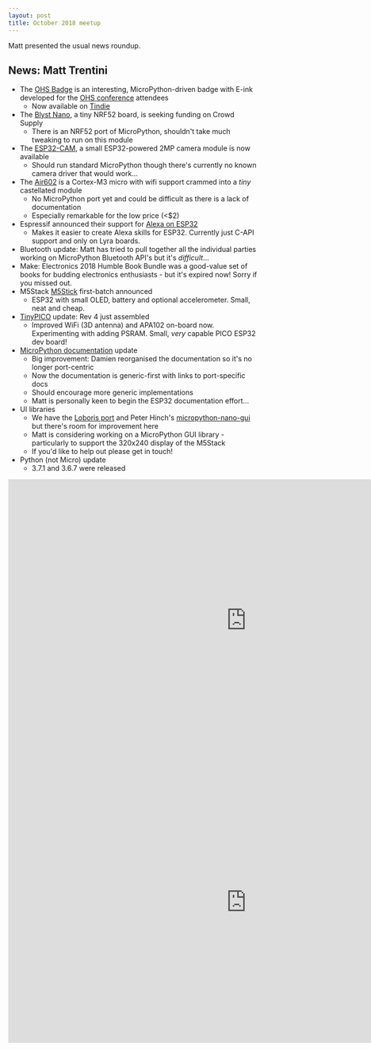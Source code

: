 ```yaml
---
layout: post
title: October 2018 meetup
---
```


Matt presented the usual news roundup.

## News: Matt Trentini
* The [OHS Badge](https://oshwabadge2018.github.io/) is an interesting, MicroPython-driven badge with E-ink developed for the [OHS conference](https://2018.oshwa.org/) attendees
    * Now available on [Tindie](https://www.tindie.com/products/pdp7/open-hardware-summit-2018-badge/)
* The [Blyst Nano](https://www.crowdsupply.com/i-syst/blyst-nano), a tiny NRF52 board, is seeking funding on Crowd Supply
    * There is an NRF52 port of MicroPython, shouldn't take much tweaking to run on this module
* The [ESP32-CAM](https://www.seeedstudio.com/ESP32-CAM-Development-Board-with-camer-p-3153.html), a small ESP32-powered 2MP camera module is now available
    * Should run standard MicroPython though there's currently no known camera driver that would work...
* The [Air602](https://www.seeedstudio.com/Air602-WiFi-Module-p-3139.html) is a Cortex-M3 micro with wifi support crammed into a _tiny_ castellated module
    * No MicroPython port yet and could be difficult as there is a lack of documentation
    * Especially remarkable for the low price (<$2)
* Espressif announced their support for [Alexa on ESP32](https://www.espressif.com/en/news/Alexa%20on%20ESP32)
    * Makes it easier to create Alexa skills for ESP32. Currently just C-API support and only on Lyra boards.
* Bluetooth update: Matt has tried to pull together all the individual parties working on MicroPython Bluetooth API's but it's _difficult_...
* Make: Electronics 2018 Humble Book Bundle was a good-value set of books for budding electronics enthusiasts - but it's expired now! Sorry if you missed out.
* M5Stack [M5Stick](https://www.aliexpress.com/store/product/M5Stack-Official-New-M5Stick-Mini-Development-Kit-ESP32-1-3-OLED-80mAh-Battery-Inside-Buzzer-IR/3226069_32947692973.html?spm=a2g1x.12024536.productList_5885011.pic_0) first-batch announced
    * ESP32 with small OLED, battery and optional accelerometer. Small, neat and cheap.
* [TinyPICO](http://tinypico.com/) update: Rev 4 just assembled
    * Improved WiFi (3D antenna) and APA102 on-board now. Experimenting with adding PSRAM. Small, _very_ capable PICO ESP32 dev board!
* [MicroPython documentation](https://docs.micropython.org) update
    * Big improvement: Damien reorganised the documentation so it's no longer port-centric
    * Now the documentation is generic-first with links to port-specific docs
    * Should encourage more generic implementations
    * Matt is personally keen to begin the ESP32 documentation effort...
* UI libraries
    * We have the [Loboris port](https://github.com/loboris/MicroPython_ESP32_psRAM_LoBo) and Peter Hinch's [micropython-nano-gui](https://github.com/peterhinch/micropython-nano-gui) but there's room for improvement here
    * Matt is considering working on a MicroPython GUI library - particularly to support the 320x240 display of the M5Stack
    * If you'd like to help out please get in touch!
* Python (not Micro) update
    * 3.7.1 and 3.6.7 were released

<iframe src="https://docs.google.com/presentation/d/e/2PACX-1vRa-llBycTAzPu8PvprAEP7EJEmIVytyJBdE0eq9OGx9OjuVaggKqUpZVoG5t39M3iYXtiImjQfcUjM/embed?start=false&loop=false&delayms=3000" frameborder="0" width="960" height="569" allowfullscreen="true" mozallowfullscreen="true" webkitallowfullscreen="true"></iframe>

<iframe width="960" height="569" src="https://www.youtube.com/embed/q2r6Sp4EIno" frameborder="0" allow="accelerometer; autoplay; encrypted-media; gyroscope; picture-in-picture" allowfullscreen></iframe>
